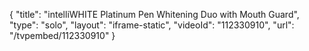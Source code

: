 {
    "title": "intelliWHITE Platinum Pen Whitening Duo with Mouth Guard",
    "type": "solo",
    "layout": "iframe-static",
    "videoId": "112330910",
    "url": "\/tvpembed\/112330910"
}